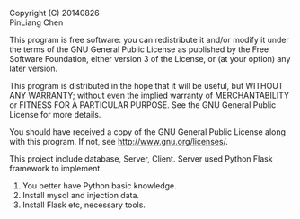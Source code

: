 Copyright (C) 
20140826  
PinLiang Chen

This program is free software: you can redistribute it and/or modify
it under the terms of the GNU General Public License as published by
the Free Software Foundation, either version 3 of the License, or
(at your option) any later version.

This program is distributed in the hope that it will be useful,
but WITHOUT ANY WARRANTY; without even the implied warranty of
MERCHANTABILITY or FITNESS FOR A PARTICULAR PURPOSE.  See the
GNU General Public License for more details.

You should have received a copy of the GNU General Public License
along with this program.  If not, see <http://www.gnu.org/licenses/>.

This project include database, Server, Client. Server used Python Flask framework to implement.

1. You better have Python basic knowledge.
2. Install mysql and injection data.
3. Install Flask etc, necessary tools.
